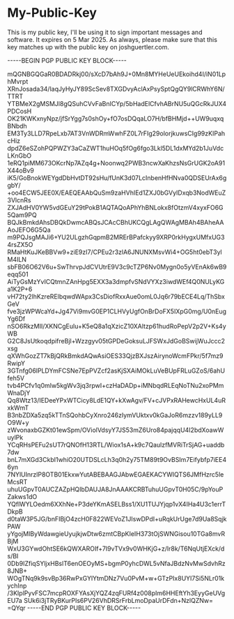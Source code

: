 # My-Public-Key
This is my public key, I'll be using it to sign important messages and software. It expires on 5 Mar 2025. As always, please make sure that this key matches up with the public key on joshguertler.com.

-----BEGIN PGP PUBLIC KEY BLOCK-----

mQGNBGQGaR0BDADRkj00/sXcD7bAh9J+0Mn8MYHeUeUEkoihd4I/iN01LphMvrpt
XRnJosada34/laqJyHyJY89ScSev8TXGDvyAclAxPsySptQgQY9lCRWhY6N/TTRT
YTBMeX2gMSMJl8gQSuhCVvFaBnICYp/5bHadElCfvhABrNU5uQGcRkJUX4PDCosH
OK21KWKxnyNpz/jfSrYgg7s0shOy+fO7osDQqaLO7H/bfBHMjd++UW9uqxqBNbdh
EM3Ty3LLD7RpeLxb7AT3VnWDRmWwhFZ0L7rFIg29olorjkuwsCIg99zKIPahcHiz
dpdZ6eSZohPQPWZY3aCaZWT1huHOq5fOg6fgo3Lkl5DL1dxMYd2b1JuVdcLKnGbO
1eRQ1piMM673OKcrNp7AZq4g+Noonwq2PWB3ncwXaKhzsNsGrUGK2oA91X44oBv9
iK5/GoBnokWEYgdDbHvtDT92sHu/fUnK3d07LcInbenHfHNva0QDSEUrAx6ggbY/
+oo4ECW5JEE0X/EAEQEAAbQuSm9zaHVhIEd1ZXJ0bGVyIDxqb3NodWEuZ3VlcnRs
ZXJAdHV0YW5vdGEuY29tPokB1AQTAQoAPhYhBNLokx8fOtzmV4xyxFO6G5Qam9PQ
BQJkBmkdAhsDBQkDwmcABQsJCAcCBhUKCQgLAgQWAgMBAh4BAheAAAoJEFO6G5Qa
m9PQJsgMAJi6+YU2ULgzhGqpmB2MRErBPafckyy9XRP0rkHygxUMfxUG34rsZX5O
RMaHtKuJKeBBVw9+ziE9zI7/CPEu2r3zlA6JNUNXMsvWi4+OG5ht0ebT3ylM4ILN
sbFB06O62V6u+SwThrvpJdCVUtrE9V3c9cTZP6Nv0Mygn0o5yVEnAk6wB9eqq501
AiTyGsMzYvICQtmnZAnHpg5EXX3a3dmpfvSNdVYXz3iwdWEf4Q0NULyKGa1K2P+6
vH72ty2lhKzreRElbqwdWApx3CsDiofRxxAue0omL0Jq6r79bECE4Lq/ThSbxGeV
fve3jzWPWcaYd+Jg47Vi9mvG0EP1CLHVyUgfOnBrDoFX5IXpG0mg/U0nEugYg6Df
nSO6RkzMII/XKNCgEulu+K5eQ8a1qXzicZ10XAltzp61hudRoPepV2p2V+Ks4yWB
G2C8JsUtkoqdpifreBjl+Wzzgyv05tGPDeGoksuLJFSWxJdGoBSwijWuJccc2xsg
qXWhGozZT7kBjQRkBmkdAQwAsiOES33QjzBXJszAirynoWcmFPkr/5f7mz9RwipY
3GTnfg06lPLDYmFCSNe7EpPVZcf2asKjSXAiMOkLuVeBUpFRLuGZoS/6ahUfeh5V
tvb4PCfv1q0mlw5kgWv3jq3rpwI+czHaDADp+iMNbqdRLEqNoTNu2xoPMmWnaDjY
Qq8Wtz13/IEDeeYPxWTCicy8LdE1QY+kXwAgv/FV+cJVPxRAHewcHxUL4uRxkWmT
B3nbZDXa5zq5kTTnSQohbCyXnro246zIymVUktxv0kGaJoR6mzzv189yLL9O9W+y
zWvonaxbGZKt01ewSpm/OViolVdsyY7JS53mZ6Uro84pajqqU4I2bdXoawWuylPk
YCqRHsPEFu2sUT7rQNOfH13RTL/Wiox1sA+k9c7QaulzfMVRiTrSjAG+uaddb7dw
bnL7mXGd3CkbI1whiO20UTDSLcLh3q0h2y75TM89t9OvBSIm7Eifybfp7iEE46yn
7NYlUInrzlP8OTB01EkxwYutABEBAAGJAbwEGAEKACYWIQTS6JMfHzrc5leMcsRT
uhuUGpvT0AUCZAZpHQIbDAUJA8JnAAAKCRBTuhuUGpvT0H05C/9pYouPZakws1dO
YQflWYLOedm6XXhNe+P3deYKmASELBss1/XU1TUJYjqp1vX4IHa4U3c1errTDkpB
d0taW3P5JG/bnFIBjO4zcH0F822WEVoZ1JIswDPdI+uRqkUrUge7d9Ua8SqjkPAW
yYgojMIByWdawgieUyujkjwDtw6zmtCBpKIeIH373tOjSWNGisou10TGa8mvRBjM
WxU3GYwdOhtSE6kQWXAROIf+7I9vTVx9v0WHKjG+z/lr8k/T6NqUtjEXck/ds/BI
0Db9IZfiqSYljxHBslT6enOEOyMS+bgmP0yhcDWL5vNfaJBdzNvMwSdvhRz8JNB+
WOgTNq9k9svBp36RwPxGYlYtmDNz7Vu0PvM+w+GTzPIx8UYI7Si5NLr01kychInp
/3KIplPyvFSC7mcpROXFYAsXjYQZ4zqFURf4z008pIm6HHEftYh3EyyGeUVgEU7a
SUk6i3jTRyBKurPIs6PV26VhDRSrFrbLmoDpaUrDFdn+NzlQZNw=
=QYqr
-----END PGP PUBLIC KEY BLOCK-----
